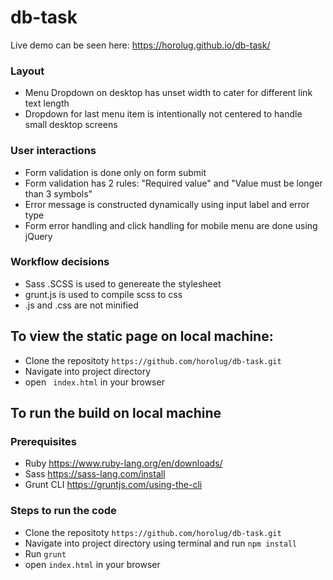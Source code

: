 # db-task

Live demo can be seen here: https://horolug.github.io/db-task/

### Layout
* Menu Dropdown on desktop has unset width to cater for different link text length
* Dropdown for last menu item is intentionally not centered to handle small desktop screens

### User interactions
* Form validation is done only on form submit
* Form validation has 2 rules: "Required value" and "Value must be longer than 3 symbols"
* Error message is constructed dynamically using input label and error type
* Form error handling and click handling for mobile menu are done using jQuery 

### Workflow decisions 
* Sass .SCSS is used to genereate the stylesheet
* grunt.js is used to compile scss to css 
* .js and .css are not minified 

## To view the static page on local machine: 
* Clone the repositoty ```https://github.com/horolug/db-task.git ```
* Navigate into project directory
* open ``` index.html``` in your browser 

## To run the build on local machine
### Prerequisites
* Ruby https://www.ruby-lang.org/en/downloads/
* Sass https://sass-lang.com/install
* Grunt CLI https://gruntjs.com/using-the-cli

### Steps to run the code
* Clone the repositoty ```https://github.com/horolug/db-task.git ```
* Navigate into project directory using terminal and run  ``` npm install ```
* Run ``` grunt  ```
* open ``` index.html ``` in your browser 
